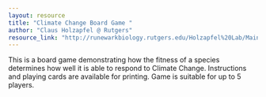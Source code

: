 ```yaml
---
layout: resource
title: "Climate Change Board Game "
author: "Claus Holzapfel @ Rutgers"
resource_link: "http://runewarkbiology.rutgers.edu/Holzapfel%20Lab/Main%20Pages/Whats%20New/Glob..."
---
```


This is a board game demonstrating how the fitness of a species determines how well it is able to respond to Climate Change.  Instructions and playing cards are available for printing. Game is suitable for up to 5 players.
